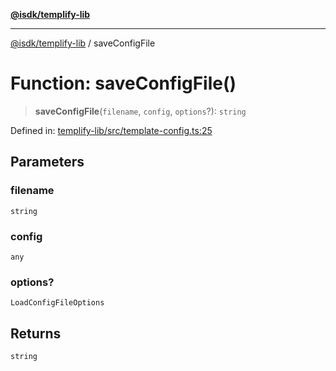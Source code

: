 [**@isdk/templify-lib**](../README.md)

***

[@isdk/templify-lib](../globals.md) / saveConfigFile

# Function: saveConfigFile()

> **saveConfigFile**(`filename`, `config`, `options`?): `string`

Defined in: [templify-lib/src/template-config.ts:25](https://github.com/isdk/templify-lib.js/blob/8536a8d22a86abe93a71a559c282ac2c3f8e537c/src/template-config.ts#L25)

## Parameters

### filename

`string`

### config

`any`

### options?

`LoadConfigFileOptions`

## Returns

`string`

